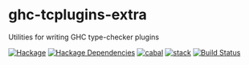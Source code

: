 # ghc-tcplugins-extra
Utilities for writing GHC type-checker plugins

[![Hackage](https://img.shields.io/hackage/v/ghc-tcplugins-extra.svg)](https://hackage.haskell.org/package/ghc-tcplugins-extra)
[![Hackage Dependencies](https://img.shields.io/hackage-deps/v/ghc-tcplugins-extra.svg?style=flat)](http://packdeps.haskellers.com/feed?needle=exact%3Aghc-tcplugins-extra)
[![cabal](https://github.com/BlockScope/ghc-tcplugins-extra-undef/actions/workflows/cabal.yml/badge.svg)](https://github.com/BlockScope/ghc-tcplugins-extra-undef/actions/workflows/cabal.yml)
[![stack](https://github.com/BlockScope/ghc-tcplugins-extra-undef/actions/workflows/stack.yml/badge.svg)](https://github.com/BlockScope/ghc-tcplugins-extra-undef/actions/workflows/stack.yml)
[![Build Status](https://secure.travis-ci.org/clash-lang/ghc-tcplugins-extra.svg?branch=master)](http://travis-ci.org/clash-lang/ghc-tcplugins-extra)